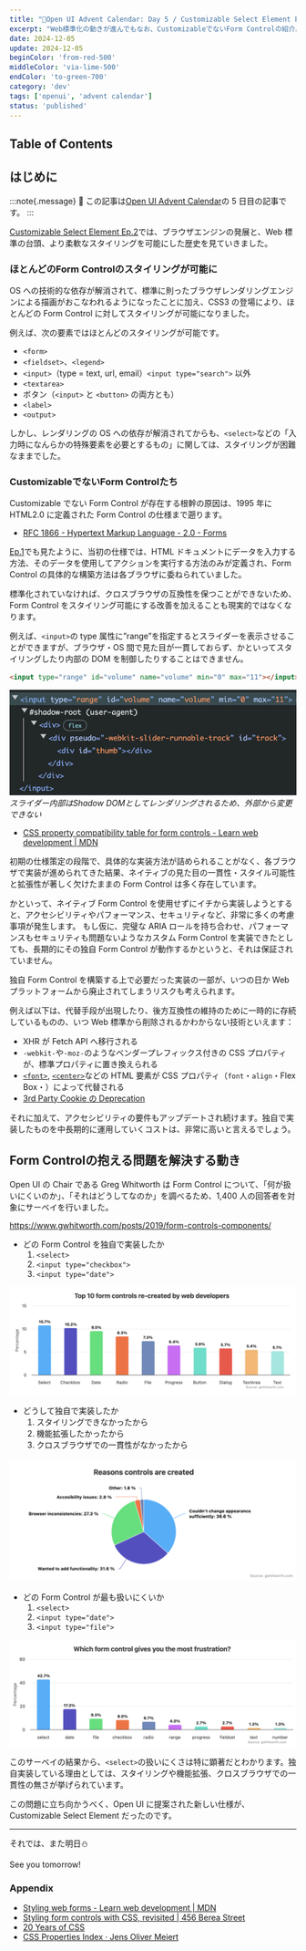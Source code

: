 ```yaml
---
title: "🎄Open UI Advent Calendar: Day 5 / Customizable Select Element Ep.3"
excerpt: "Web標準化の動きが進んでもなお、CustomizableでないForm Controlの紹介。Customizable Select Element提案の契機となるサーベイ"
date: 2024-12-05
update: 2024-12-05
beginColor: 'from-red-500'
middleColor: 'via-lime-500'
endColor: 'to-green-700'
category: 'dev'
tags: ['openui', 'advent calendar']
status: 'published'
---
```

## Table of Contents

## はじめに

:::note{.message}
🎄 この記事は[Open UI Advent Calendar](https://adventar.org/calendars/10293)の 5 日目の記事です。
:::

[Customizable Select Element Ep.2](https://blog.sakupi01.com/dev/articles/2024-openui-advent-4)では、ブラウザエンジンの発展と、Web 標準の台頭、より柔軟なスタイリングを可能にした歴史を見ていきました。

### ほとんどのForm Controlのスタイリングが可能に

OS への技術的な依存が解消されて、標準に則ったブラウザレンダリングエンジンによる描画がおこなわれるようになったことに加え、CSS3 の登場により、ほとんどの Form Control に対してスタイリングが可能になりました。

例えば、次の要素ではほとんどのスタイリングが可能です。

- `<form>`
- `<fieldset>`、`<legend>`
- `<input>`（type = text, url, email）`<input type="search">` 以外
- `<textarea>`
- ボタン（`<input>` と `<button>` の両方とも）
- `<label>`
- `<output>`

しかし、レンダリングの OS への依存が解消されてからも、`<select>`などの「入力時になんらかの特殊要素を必要とするもの」に関しては、スタイリングが困難なままでした。

### CustomizableでないForm Controlたち

Customizable でない Form Control が存在する根幹の原因は、1995 年に HTML2.0 に定義された Form Control の仕様まで遡ります。

- [RFC 1866 - Hypertext Markup Language - 2.0  - Forms](https://datatracker.ietf.org/doc/html/rfc1866#section-8)

[Ep.1](https://blog.sakupi01.com/dev/articles/2024-openui-advent-3)でも見たように、当初の仕様では、HTML ドキュメントにデータを入力する方法、そのデータを使用してアクションを実行する方法のみが定義され、Form Control の具体的な構築方法は各ブラウザに委ねられていました。

標準化されていなければ、クロスブラウザの互換性を保つことができないため、Form Control をスタイリング可能にする改善を加えることも現実的ではなくなります。

例えば、`<input>`の type 属性に”range”を指定するとスライダーを表示させることができますが、ブラウザ・OS 間で見た目が一貫しておらず、かといってスタイリングしたり内部の DOM を制御したりすることはできません。

```html
<input type="range" id="volume" name="volume" min="0" max="11"></input>
```

![スライダーはShadow DOMとしてレンダリングされるため、外部から変更できない](../../../../assets/images/slider-shadowdom.png)
*スライダー内部はShadow DOMとしてレンダリングされるため、外部から変更できない*

- [CSS property compatibility table for form controls - Learn web development | MDN](https://developer.mozilla.org/en-US/docs/Learn/Forms/Property_compatibility_table_for_form_controls#range)

初期の仕様策定の段階で、具体的な実装方法が詰められることがなく、各ブラウザで実装が進められてきた結果、ネイティブの見た目の一貫性・スタイル可能性と拡張性が著しく欠けたままの Form Control は多く存在しています。

かといって、ネイティブ Form Control を使用せずにイチから実装しようとすると、アクセシビリティやパフォーマンス、セキュリティなど、非常に多くの考慮事項が発生します。
もし仮に、完璧な ARIA ロールを持ち合わせ、パフォーマンスもセキュリティも問題ないようなカスタム Form Control を実装できたとしても、長期的にその独自 Form Control が動作するかというと、それは保証されていません。

独自 Form Control を構築する上で必要だった実装の一部が、いつの日か Web プラットフォームから廃止されてしまうリスクも考えられます。

例えば以下は、代替手段が出現したり、後方互換性の維持のために一時的に存続しているものの、いつ Web 標準から削除されるかわからない技術といえます：

- XHR が Fetch API へ移行される
- `-webkit-`や`-moz-`のようなベンダープレフィックス付きの CSS プロパティが、標準プロパティに置き換えられる
- [`<font>`](https://developer.mozilla.org/en-US/docs/Web/HTML/Element/font), [`<center>`](https://developer.mozilla.org/en-US/docs/Web/HTML/Element/center)などの HTML 要素が CSS プロパティ（`font`・`align`・Flex Box・）によって代替される
- [3rd Party Cookie の Deprecation](https://blog.jxck.io/entries/2023-12-20/deprecation.html)

それに加えて、アクセシビリティの要件もアップデートされ続けます。独自で実装したものを中長期的に運用していくコストは、非常に高いと言えるでしょう。

## Form Controlの抱える問題を解決する動き

Open UI の Chair である Greg Whitworth は Form Control について、「何が扱いにくいのか」、「それはどうしてなのか」を調べるため、1,400 人の回答者を対象にサーベイを行いました。

<https://www.gwhitworth.com/posts/2019/form-controls-components/>

- どの Form Control を独自で実装したか
  1. `<select>`
  2. `<input type="checkbox">`
  3. `<input type="date">`

![re-created-form-controls](../../../../assets/images/re-created-form-controls.png)

- どうして独自で実装したか
  1. スタイリングできなかったから
  2. 機能拡張したかったから
  3. クロスブラウザでの一貫性がなかったから

![reasons-re-creation](../../../../assets/images/reasons-re-creation.png)

- どの Form Control が最も扱いにくいか
  1. `<select>`
  2. `<input type="date">`
  3. `<input type="file">`

![hardest-form-controls](../../../../assets/images/hardest-form-controls.png)

このサーベイの結果から、`<select>`の扱いにくさは特に顕著だとわかります。独自実装している理由としては、スタイリングや機能拡張、クロスブラウザでの一貫性の無さが挙げられています。

この問題に立ち向かうべく、Open UI に提案された新しい仕様が、Customizable Select Element だったのです。

***

それでは、また明日⛄

See you tomorrow!

### Appendix

- [Styling web forms - Learn web development | MDN](https://developer.mozilla.org/en-US/docs/Learn/Forms/Styling_web_forms)
- [Styling form controls with CSS, revisited | 456 Berea Street](https://www.456bereastreet.com/archive/200701/styling_form_controls_with_css_revisited/)
- [20 Years of CSS](https://www.w3.org/Style/CSS20/)
- [CSS Properties Index · Jens Oliver Meiert](https://meiert.com/en/indices/css-properties/)
